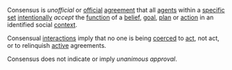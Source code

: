 Consensus is *unofficial* or [official](https://github.com/gcassel/Modular-Organization-Terminology/blob/master/terms/official.md) [agreement](https://github.com/gcassel/Modular-Organization-Terminology/blob/master/terms/agreement.md) that all [agents](https://github.com/gcassel/Modular-Organization-Terminology/blob/master/terms/intention.md) within a [specific](https://github.com/gcassel/Modular-Organization-Terminology/blob/master/terms/specific.md) [set](https://github.com/gcassel/Modular-Organization-Terminology/blob/master/terms/set.md) [intentionally](https://github.com/gcassel/Modular-Organization-Terminology/blob/master/terms/intention.md) *accept* the [function](https://github.com/gcassel/Modular-Organization-Terminology/blob/master/terms/function.md) of  a [belief](https://github.com/gcassel/Modular-Organization-Terminology/blob/master/terms/belief.md), [goal](https://github.com/gcassel/Modular-Organization-Terminology/blob/master/terms/goal.md), [plan](https://github.com/gcassel/Modular-Organization-Terminology/blob/master/terms/plan.md) or [action](https://github.com/gcassel/Modular-Organization-Terminology/blob/master/terms/action.md) in an identified social [context](https://github.com/gcassel/Modular-Organization-Terminology/blob/master/terms/context.md).  

Consensual [interactions](https://github.com/gcassel/Modular-Organization-Terminology/blob/master/terms/interaction.md) imply that no one is being [coerced](https://github.com/gcassel/Modular-Organization-Terminology/blob/master/terms/coercion.md) to [act](https://github.com/gcassel/Modular-Organization-Terminology/blob/master/terms/action.md), not act, or to relinquish [active](https://github.com/gcassel/Modular-Organization-Terminology/blob/master/terms/active.md) agreements.
 
Consensus does not indicate or imply *unanimous* *approval*.

